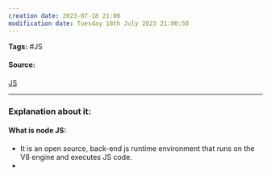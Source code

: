 ```yaml
---
creation date: 2023-07-18 21:00
modification date: Tuesday 18th July 2023 21:00:50
---
```


**Tags:** #JS 

#### Source:
[JS](https://www.scaler.com/topics/course/javascript-beginners/video/242/)

--------------------------------------

### Explanation about it:

#### What is node JS:

* It is an open source, back-end js runtime environment that runs on the V8 engine and executes JS code.
* 
